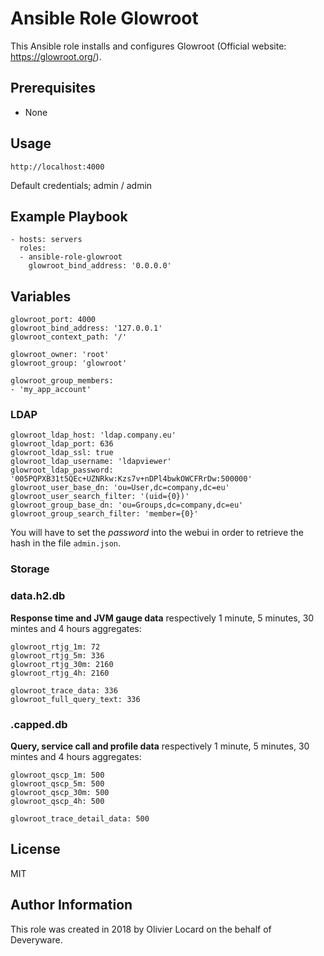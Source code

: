 # Ansible Role Glowroot

This Ansible role installs and configures Glowroot (Official website: https://glowroot.org/).

## Prerequisites

* None

## Usage

    http://localhost:4000

Default credentials; admin / admin

## Example Playbook

    - hosts: servers
      roles:
      - ansible-role-glowroot
        glowroot_bind_address: '0.0.0.0'

## Variables

    glowroot_port: 4000
    glowroot_bind_address: '127.0.0.1'
    glowroot_context_path: '/'

    glowroot_owner: 'root'
    glowroot_group: 'glowroot'

    glowroot_group_members:
    - 'my_app_account'

### LDAP

    glowroot_ldap_host: 'ldap.company.eu'
    glowroot_ldap_port: 636
    glowroot_ldap_ssl: true
    glowroot_ldap_username: 'ldapviewer'
    glowroot_ldap_password: '005PQPXB31t5QEc+UZNRkw:Kzs7v+nDPl4bwkOWCFRrDw:500000'
    glowroot_user_base_dn: 'ou=User,dc=company,dc=eu'
    glowroot_user_search_filter: '(uid={0})'
    glowroot_group_base_dn: 'ou=Groups,dc=company,dc=eu'
    glowroot_group_search_filter: 'member={0}'

You will have to set the _password_ into the webui in order to retrieve the hash in the file `admin.json`.

### Storage

### data.h2.db

**Response time and JVM gauge data** respectively 1 minute, 5 minutes, 30 mintes and 4 hours aggregates:

    glowroot_rtjg_1m: 72
    glowroot_rtjg_5m: 336
    glowroot_rtjg_30m: 2160
    glowroot_rtjg_4h: 2160

    glowroot_trace_data: 336
    glowroot_full_query_text: 336

### .capped.db

**Query, service call and profile data** respectively 1 minute, 5 minutes, 30 mintes and 4 hours aggregates:

    glowroot_qscp_1m: 500
    glowroot_qscp_5m: 500
    glowroot_qscp_30m: 500
    glowroot_qscp_4h: 500

    glowroot_trace_detail_data: 500

## License

MIT

## Author Information

This role was created in 2018 by Olivier Locard on the behalf of Deveryware.

